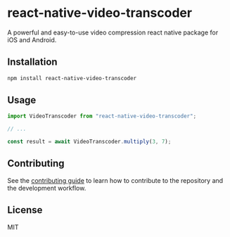 # react-native-video-transcoder

A powerful and easy-to-use video compression react native package for iOS and Android.

## Installation

```sh
npm install react-native-video-transcoder
```

## Usage

```js
import VideoTranscoder from "react-native-video-transcoder";

// ...

const result = await VideoTranscoder.multiply(3, 7);
```

## Contributing

See the [contributing guide](CONTRIBUTING.md) to learn how to contribute to the repository and the development workflow.

## License

MIT
